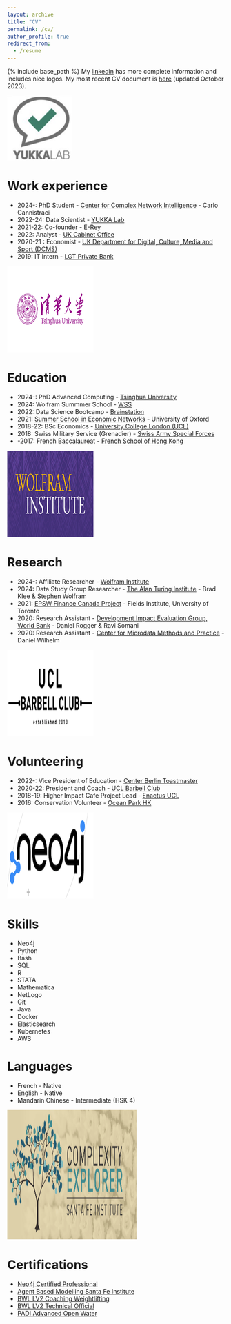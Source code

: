 ```yaml
---
layout: archive
title: "CV"
permalink: /cv/
author_profile: true
redirect_from:
  - /resume
---
```


{% include base_path %}
My [linkedin](https://www.linkedin.com/in/thomas-s-adler/) has more complete information and includes nice logos.
My most recent CV document is [here](https://drive.google.com/file/d/1SzIwiaHzqmoqlHZMyxIHTaeONP4TuCqo/view?usp=drive_link) (updated October 2023).


<img src="/images/cv/yukkalab.png" width="150" height="150" />


Work experience
======
* 2024-: PhD Student - [Center for Complex Network Intelligence](https://brain.tsinghua.edu.cn/en/Research1/Research_Centers/Complex_Network_Intelligence_Center.htm) - Carlo Cannistraci
* 2022-24: Data Scientist - [YUKKA Lab](https://www.yukkalab.com/)
* 2021-22: Co-founder - [E-Rey](https://e-rey.bubbleapps.io/version-test/index_remake__)
* 2022: Analyst - [UK Cabinet Office](https://www.gov.uk/government/organisations/cabinet-office)
* 2020-21 : Economist - [UK Department for Digital, Culture, Media and Sport (DCMS)](https://www.gov.uk/government/organisations/department-for-digital-culture-media-sport)
* 2019: IT Intern - [LGT Private Bank](https://www.lgt.com/global-en)


<img src="/images/cv/th1.png" width="200" height="200" />


Education
======
* 2024-: PhD Advanced Computing - [Tsinghua University](https://www.tsinghua.edu.cn/en/)
* 2024: Wolfram Summmer School - [WSS](https://education.wolfram.com/summer-school/)
* 2022: Data Science Bootcamp - [Brainstation](https://brainstation.io/)
* 2021: [Summer School in Economic Networks](https://www.maths.ox.ac.uk/events/summer-schools/economic-networks) - University of Oxford
* 2018-22: BSc Economics - [University College London (UCL)](https://www.ucl.ac.uk/economics/)
* 2018: Swiss Military Service (Grenadier) - [Swiss Army Special Forces](https://www.vtg.admin.ch/fr/organisation/cdmt-op/cfs.html)
* -2017: French Baccalaureat - [French School of Hong Kong](https://www.fis.edu.hk/?lang=fr)


<img src="/images/cv/wolfram_institute.png" width="200" height="200" />


Research
======
* 2024-: Affiliate Researcher - [Wolfram Institute](https://wolframinstitute.org/)
* 2024: Data Study Group Researcher - [The Alan Turing Institute](https://www.turing.ac.uk/events/data-study-group-may-2024) - Brad Klee & Stephen Wolfram
* 2021: [EPSW Finance Canada Project](http://www.fields.utoronto.ca/activities/20-21/systemic-EPSW) - Fields Institute, University of Toronto
* 2020: Research Assistant - [Development Impact Evaluation Group, World Bank](https://www.worldbank.org/en/research/dime) - Daniel Rogger & Ravi Somani
* 2020: Research Assistant - [Center for Microdata Methods and Practice](https://www.cemmap.ac.uk/about-us/) - Daniel Wilhelm


<img src="/images/cv/barbell.png" width="200" height="200" />


Volunteering
======
* 2022-: Vice President of Education - [Center Berlin Toastmaster](https://centerberlin-toastmasters.de/)
* 2020-22: President and Coach - [UCL Barbell Club](https://studentsunionucl.org/clubs-societies/barbell-club)
* 2018-19: Higher Impact Cafe Project Lead - [Enactus UCL](https://enactus.org/)
* 2016: Conservation Volunteer - [Ocean Park HK](https://www.opcf.org.hk/en/)


<img src="/images/cv/neo4j.png" width="200" height="200" />


Skills
======
* Neo4j
* Python
* Bash
* SQL
* R
* STATA
* Mathematica
* NetLogo
* Git
* Java
* Docker
* Elasticsearch
* Kubernetes
* AWS

Languages
======
* French - Native
* English - Native
* Mandarin Chinese - Intermediate (HSK 4)


<img src="/images/cv/ce.png" width="300" height="300" />


Certifications
======
* [Neo4j Certified Professional](https://graphacademy.neo4j.com/courses/neo4j-certification/)
* [Agent Based Modelling Santa Fe Institute](https://abm.complexityexplorer.org/courses/146-introduction-to-agent-based-modeling-summer-2022)
* [BWL LV2 Coaching Weightlifting](https://britishweightlifting.org/courses-and-learning/become-a-coach)
* [BWL LV2 Technical Official](https://britishweightlifting.org/technical-officials/)
* [PADI Advanced Open Water](https://www.padi.com/courses/advanced-open-water)
